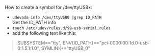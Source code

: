 How to create a symbol for /dev/ttyUSBx:  
* `udevadm info /dev/ttyUSB0 |grep ID_PATH`  
 Get the ID_PATH info  
* `touch /etc/udev/rules.d/99-usb-serial.rules`  
* add the following text like this:    

 >SUBSYSTEM=="tty", ENV{ID_PATH}=="pci-0000:00:1d.0-usb-0:1.5.1:1.0", SYMLINK+="ttyUSB_0"
